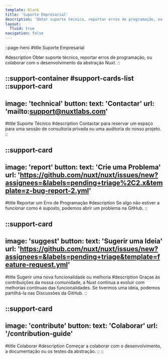 ```yaml
---
template: blank
title: 'Suporte Empresarial'
description: 'Obter suporte técnico, reportar erros de programação, ou colaborar com o desenvolvimento da abstração Nuxt.'
layout:
  fluid: true
navigation: false
---
```

::page-hero
#title
Suporte Empresarial

#description
Obter suporte técnico, reportar erros de programação, ou colaborar com o desenvolvimento da abstração Nuxt.
::

::support-container
#support-cards-list
  ::support-card
  ---
  image: 'technical'
  button:
    text: 'Contactar'
    url: 'mailto:support@nuxtlabs.com'
  ---
  #title
  Suporte Técnico
  #description
  Contactar para reservar um espaço para uma sessão de consultoria privada ou uma auditoria do nosso projeto.
  ::

  ::support-card
  ---
  image: 'report'
  button:
    text: 'Crie uma Problema'
    url: 'https://github.com/nuxt/nuxt/issues/new?assignees=&labels=pending+triage%2C2.x&template=z-bug-report-2.yml'
  ---
  #title
  Reportar um Erro de Programação
  #description
  Se algo não estiver a funcionar como é suposto, podemos abrir um problema na GitHub.
  ::

  ::support-card
  ---
  image: 'suggest'
  button:
    text: 'Sugerir uma Ideia'
    url: 'https://github.com/nuxt/nuxt/issues/new?assignees=&labels=pending+triage&template=feature-request.yml'
  ---
  #title
  Sugerir uma nova funcionalidade ou melhoria
  #description
  Graças às contribuições da nossa comunidade, a Nuxt continua a evoluir com melhorias contínuas das funcionalidades. Se tivermos uma ideia, podemos partilhá-la nas Discussões da GitHub.
  ::

  ::support-card
  ---
  image: 'contribute'
  button:
    text: 'Colaborar'
    url: '/contribution-guide'
  ---
  #title
  Colaborar
  #description
  Começar a colaborar com o desenvolvimento, a documentação ou os testes da abstração.
  ::
::
